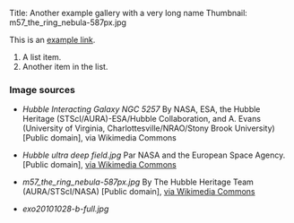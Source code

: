 Title: Another example gallery with a very long name
Thumbnail: m57_the_ring_nebula-587px.jpg


This is an [example link](http://example.com/ "With a Title").


1. A list item.
2. Another item in the list.

### Image sources

- *Hubble Interacting Galaxy NGC 5257* By NASA, ESA, the Hubble Heritage
  (STScI/AURA)-ESA/Hubble Collaboration, and A. Evans (University of Virginia,
  Charlottesville/NRAO/Stony Brook University) [Public domain], via Wikimedia
  Commons

- *Hubble ultra deep field.jpg* Par NASA and the European Space Agency.  [Public
  domain], <a
  href="https://commons.wikimedia.org/wiki/File%3AHubble_ultra_deep_field.jpg">via
  Wikimedia Commons</a>

- *m57_the_ring_nebula-587px.jpg* By The Hubble Heritage Team
  (AURA/STScI/NASA) [Public domain], <a
  href="https://commons.wikimedia.org/wiki/File%3AM57_The_Ring_Nebula.JPG">via
  Wikimedia Commons</a>

- *exo20101028-b-full.jpg*
